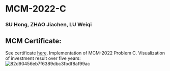 # MCM-2022-C
### SU Hong, ZHAO Jiachen, LU Weiqi
## MCM Certificate:
See certificate [here](MCM%20certificate.pdf).
Implementation of MCM-2022 Problem C.
Visualization of investment result over five years:
![82d90456eb7f6389dbc3fbdf8af99ac](https://user-images.githubusercontent.com/67042315/155037947-794eab01-b41a-44b0-a586-3f14f356b8f4.png)

